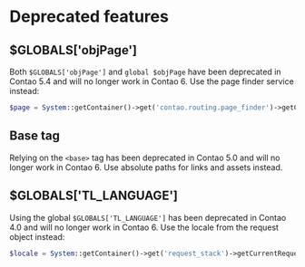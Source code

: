 # Deprecated features

## $GLOBALS['objPage']

Both `$GLOBALS['objPage']` and `global $objPage` have been deprecated in Contao 5.4 and will no longer work in Contao 6.
Use the page finder service instead:

```php
$page = System::getContainer()->get('contao.routing.page_finder')->getCurrentPage();
```

## Base tag

Relying on the `<base>` tag has been deprecated in Contao 5.0 and will no longer work in Contao 6. Use absolute paths
for links and assets instead.

## $GLOBALS['TL_LANGUAGE']

Using the global `$GLOBALS['TL_LANGUAGE']` has been deprecated in Contao 4.0 and
will no longer work in Contao 6. Use the locale from the request object instead:

```php
$locale = System::getContainer()->get('request_stack')->getCurrentRequest()->getLocale();
```
